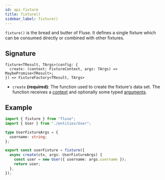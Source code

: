 ```yaml
---
id: api-fixture
title: fixture()
sidebar_label: fixture()
---
```


`fixture()` is the bread and butter of Fluse. It defines a single fixture which can be consumed directly or combined with other fixtures.

## Signature

```
fixture<TResult, TArgs>(config: {
  create: (context: FixtureContext, args: TArgs) => MaybePromise<TResult>;
}) => FixtureFactory<TResult, TArgs>
```

- `create` **(required)**: The function used to create the fixture's data set. The function receives a [context]() and optionally some typed [arguments]().

## Example

```typescript
import { fixture } from "fluse";
import { User } from "./entities/User";

type UserFixtureArgs = {
  username: string;
};

export const userFixture = fixture({
  async create(ctx, args: UserFixtureArgs) {
    const user = new User({ username: args.username });
    return user;
  },
});
```
